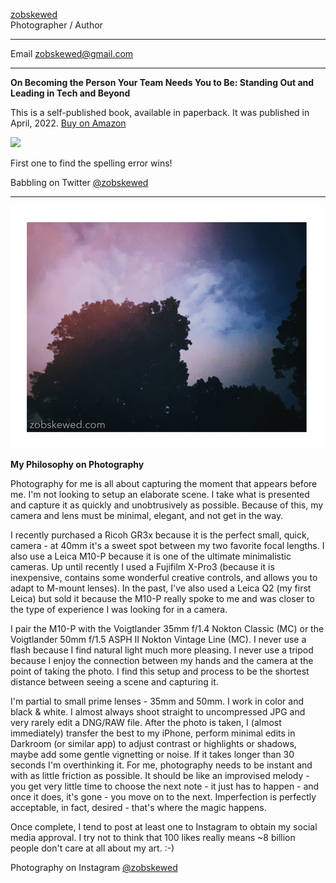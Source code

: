 [zobskewed](http://zobskewed.com)
<br />
Photographer / Author

<hr />

Email [zobskewed@gmail.com](mailto:zobskewed@gmail.com)

<hr />

<b>On Becoming the Person Your Team Needs You to Be: Standing Out and Leading in Tech and Beyond</b>

This is a self-published book, available in paperback. It was published in April, 2022. [Buy on Amazon](http://www.amazon.com/dp/B09WQDWTZJ/ref=nosim?tag=zobskewed01-20)

<img src="https://images-na.ssl-images-amazon.com/images/I/31q-MSswEoL._SX331_BO1,204,203,200_.jpg" height="300" />

First one to find the spelling error wins!

Babbling on Twitter [@zobskewed](http://twitter.com/zobskewed)

<hr />

<!--![colorful_trees_and_sky_small.jpg](colorful_trees_and_sky_small.jpg)-->
<img src="colorful_trees_and_sky_small.jpg" width="500" />

<b>My Philosophy on Photography</b>

Photography for me is all about capturing the moment that appears before me. I'm not looking to setup an elaborate scene. I take what is presented and capture it as quickly and unobtrusively as possible. Because of this, my camera and lens must be minimal, elegant, and not get in the way.

I recently purchased a Ricoh GR3x because it is the perfect small, quick, camera - at 40mm it's a sweet spot between my two favorite focal lengths. I also use a Leica M10-P because it is one of the ultimate minimalistic cameras. Up until recently I used a Fujifilm X-Pro3 (because it is inexpensive, contains some wonderful creative controls, and allows you to adapt to M-mount lenses).  In the past, I've also used a Leica Q2 (my first Leica) but sold it because the M10-P really spoke to me and was closer to the type of experience I was looking for in a camera.

I pair the M10-P with the Voigtlander 35mm f/1.4 Nokton Classic (MC) or the Voigtlander 50mm f/1.5 ASPH II Nokton Vintage Line (MC). I never use a flash because I find natural light much more pleasing. I never use a tripod because I enjoy the connection between my hands and the camera at the point of taking the photo. I find this setup and process to be the shortest distance between seeing a scene and capturing it.

I'm partial to small prime lenses - 35mm and 50mm. I work in color and black & white. I almost always shoot straight to uncompressed JPG and very rarely edit a DNG/RAW file. After the photo is taken, I (almost immediately) transfer the best to my iPhone, perform minimal edits in Darkroom (or similar app) to adjust contrast or highlights or shadows, maybe add some gentle vignetting or noise. If it takes longer than 30 seconds I'm overthinking it. For me, photography needs to be instant and with as little friction as possible. It should be like an improvised melody - you get very little time to choose the next note - it just has to happen - and once it does, it's gone - you move on to the next. Imperfection is perfectly acceptable, in fact, desired - that's where the magic happens.

Once complete, I tend to post at least one to Instagram to obtain my social media approval. I try not to think that 100 likes really means ~8 billion people don't care at all about my art. :-)

Photography on Instagram [@zobskewed](http://instagram.zobskewed.com/)

<!--
[Visit Amazon](https://www.amazon.com/?&_encoding=UTF8&tag=zobskewed-20&linkCode=ur2&linkId=89d99b8bc966b26db86a1e808a43a895&camp=1789&creative=9325)
-->
